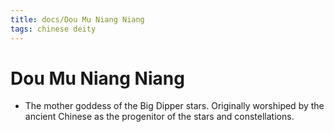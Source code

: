 ```yaml
---
title: docs/Dou Mu Niang Niang
tags: chinese deity
---
```


# Dou Mu Niang Niang 
- The mother goddess of the Big Dipper stars. Originally worshiped by the ancient Chinese as the progenitor of the stars and constellations.